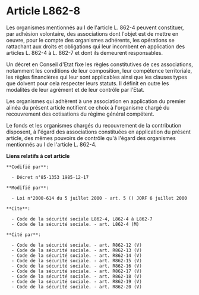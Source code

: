 # Article L862-8

Les organismes mentionnés au I de l'article L. 862-4 peuvent constituer, par adhésion volontaire, des associations dont
l'objet est de mettre en oeuvre, pour le compte des organismes adhérents, les opérations se rattachant aux droits et
obligations qui leur incombent en application des articles L. 862-4 à L. 862-7 et dont ils demeurent responsables.

Un décret en Conseil d'Etat fixe les règles constitutives de ces associations, notamment les conditions de leur composition,
leur compétence territoriale, les règles financières qui leur sont applicables ainsi que les clauses types que doivent pour
cela respecter leurs statuts. Il définit en outre les modalités de leur agrément et de leur contrôle par l'Etat.

Les organismes qui adhèrent à une association en application du premier alinéa du présent article notifient ce choix à
l'organisme chargé du recouvrement des cotisations du régime général compétent.

Le fonds et les organismes chargés du recouvrement de la contribution disposent, à l'égard des associations constituées en
application du présent article, des mêmes pouvoirs de contrôle qu'à l'égard des organismes mentionnés au I de l'article L.
862-4.

**Liens relatifs à cet article**

	**Codifié par**:

	  - Décret n°85-1353 1985-12-17

	**Modifié par**:

	  - Loi n°2000-614 du 5 juillet 2000 - art. 5 () JORF 6 juillet 2000

	**Cite**:

	  - Code de la sécurité sociale L862-4, L862-4 à L862-7
	  - Code de la sécurité sociale. - art. L862-4 (M)

	**Cité par**:

	  - Code de la sécurité sociale. - art. R862-12 (V)
	  - Code de la sécurité sociale. - art. R862-13 (V)
	  - Code de la sécurité sociale. - art. R862-14 (V)
	  - Code de la sécurité sociale. - art. R862-15 (V)
	  - Code de la sécurité sociale. - art. R862-16 (V)
	  - Code de la sécurité sociale. - art. R862-17 (V)
	  - Code de la sécurité sociale. - art. R862-18 (V)
	  - Code de la sécurité sociale. - art. R862-19 (V)
	  - Code de la sécurité sociale. - art. R862-20 (V)
